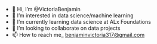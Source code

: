 - 👋 Hi, I’m @VictoriaBenjamin
- 👀 I’m interested in data science/machine learning
- 🌱 I’m currently learning data science at ALx Foundations
- 💞️ I’m looking to collaborate on data projects
- 📫 How to reach me_ benjaminvictoria317@gmail.com

<!---
VictoriaBenjamin/VictoriaBenjamin is a ✨ special ✨ repository because its `README.md` (this file) appears on your GitHub profile.
You can click the Preview link to take a look at your changes.
--->
